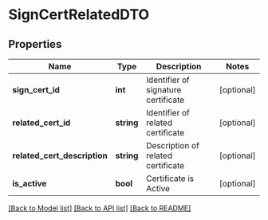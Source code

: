 # SignCertRelatedDTO

## Properties
Name | Type | Description | Notes
------------ | ------------- | ------------- | -------------
**sign_cert_id** | **int** | Identifier of signature certificate | [optional] 
**related_cert_id** | **string** | Identifier of related certificate | [optional] 
**related_cert_description** | **string** | Description of related certificate | [optional] 
**is_active** | **bool** | Certificate is Active | [optional] 

[[Back to Model list]](../README.md#documentation-for-models) [[Back to API list]](../README.md#documentation-for-api-endpoints) [[Back to README]](../README.md)


